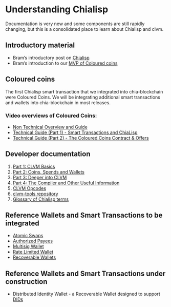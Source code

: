 # Understanding Chialisp

Documentation is very new and some components are still rapidly changing, but this is a consolidated place to learn about Chialisp and clvm.

## Introductory material

- Bram’s introductory post on [Chialisp](https://www.chia.net/2019/11/27/chialisp.en.html)
- Bram’s introduction to our [MVP of Coloured coins](https://www.chia.net/2020/04/29/coloured-coins-launch.en.html)

## Coloured coins

The first Chialisp smart transaction that we integrated into chia-blockchain were Coloured Coins. We will be integrating additional smart transactions and wallets into chia-blockchain in most releases.

### Video overviews of Coloured Coins:

- [Non Technical Overview and Guide](https://www.youtube.com/watch?v=YOlpmCBK8zY)
- [Technical Guide (Part 1) - Smart Transactions and ChiaLisp](https://www.youtube.com/watch?v=17pa2t_FQQM)
- [Technical Guide (Part 2) - The Coloured Coins Contract & Offers](https://www.youtube.com/watch?v=P33gWX4WmEQ)

## Developer documentation

1. [Part 1: CLVM Basics](https://github.com/Chia-Network/wallets/blob/master/docs/part1_basics.md)
2. [Part 2: Coins, Spends and Wallets](https://github.com/Chia-Network/wallets/blob/master/docs/part2_transactions.md)
3. [Part 3: Deeper into CLVM](https://github.com/Chia-Network/wallets/blob/master/docs/part3_deeperintoCLVM.md)
4. [Part 4: The Compiler and Other Useful Information](https://github.com/Chia-Network/wallets/blob/master/docs/part4_compiler_and_tips.md)
5. [CLVM Opcodes](https://github.com/Chia-Network/clvm/blob/master/docs/clvm.org)
6. [clvm-tools repository](https://github.com/Chia-Network/clvm_tools)
7. [Glossary of Chialisp terms](https://github.com/Chia-Network/wallets/blob/master/docs/glossary.md)

## Reference Wallets and Smart Transactions to be integrated

- [Atomic Swaps](https://github.com/Chia-Network/wallets/blob/master/docs/atomic_swaps.md)
- [Authorized Payees](https://github.com/Chia-Network/wallets/blob/master/docs/authorised_payees.md)
- [Multisig Wallet](https://github.com/Chia-Network/wallets/blob/master/multisig/README.org)
- [Rate Limited Wallet](https://github.com/Chia-Network/wallets/blob/master/docs/rate_limited_wallet.md)
- [Recoverable Wallets](https://github.com/Chia-Network/wallets/blob/master/docs/recoverable_wallet.md)

## Reference Wallets and Smart Transactions under construction

- Distributed Identity Wallet - a Recoverable Wallet designed to support [DIDs](https://www.w3.org/2019/did-wg/)
